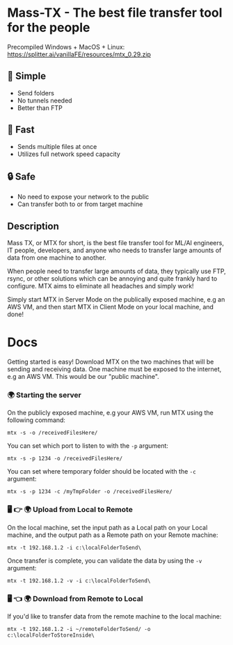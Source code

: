 # Mass-TX - The best file transfer tool for the people

Precompiled
Windows + MacOS + Linux: https://splitter.ai/vanillaFE/resources/mtx_0.29.zip

## 🌱 Simple
- Send folders
- No tunnels needed
- Better than FTP

## 🚀 Fast
- Sends multiple files at once
- Utilizes full network speed capacity

## 🔒 Safe
- No need to expose your network to the public
- Can transfer both to or from target machine


## Description
Mass TX, or MTX for short, is the best file transfer tool for ML/AI engineers, IT people, developers, and anyone who needs to transfer large amounts of data from one machine to another.

When people need to transfer large amounts of data, they typically use FTP, rsync, or other solutions which can be annoying and quite frankly hard to configure. MTX aims to eliminate all headaches and simply work!

Simply start MTX in Server Mode on the publically exposed machine, e.g an AWS VM, and then start MTX in Client Mode on your local machine, and done!

# Docs
Getting started is easy! Download MTX on the two machines that will be sending and receiving data.
One machine must be exposed to the internet, e.g an AWS VM. This would be our "public machine".

### 🌍 Starting the server
On the publicly exposed machine, e.g your AWS VM, run MTX using the following command:

`mtx -s -o /receivedFilesHere/`

You can set which port to listen to with the `-p` argument:

`mtx -s -p 1234 -o /receivedFilesHere/`

You can set where temporary folder should be located with the `-c` argument:

`mtx -s -p 1234 -c /myTmpFolder -o /receivedFilesHere/`

### 🖥 👉 🌍 Upload from Local to Remote
On the local machine, set the input path as a Local path on your Local machine, and the output path as a Remote path on your Remote machine:

`mtx -t 192.168.1.2 -i c:\localFolderToSend\`

Once transfer is complete, you can validate the data by using the `-v` argument:

`mtx -t 192.168.1.2 -v -i c:\localFolderToSend\`


### 🖥 👈 🌍 Download from Remote to Local
If you'd like to transfer data from the remote machine to the local machine:

`mtx -t 192.168.1.2 -i ~/remoteFolderToSend/ -o c:\localFolderToStoreInside\`
